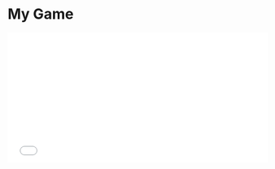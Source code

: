 <!DOCTYPE html>
<html>
<head>
    <title>FarmEscape</title>
    <meta charset="utf-8">
</head>
<body>
    <h1> My Game</h1>
<iframe src="Game/index.html" name="Game" width="512"
height="256" frameborder="0" scrolling="no" >
    <p>Your browser does not support iframes.</p> </iframe>
    
    
</body>
</html>
